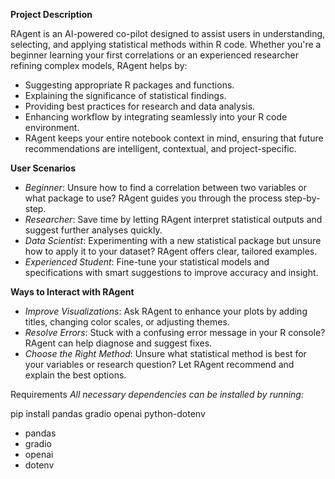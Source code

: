 **Project Description**

RAgent is an AI-powered co-pilot designed to assist users in understanding, selecting, and applying statistical methods within R code. Whether you're a beginner learning your first correlations or an experienced researcher refining complex models, RAgent helps by:

- Suggesting appropriate R packages and functions.
- Explaining the significance of statistical findings.
- Providing best practices for research and data analysis.
- Enhancing workflow by integrating seamlessly into your R code environment.
- RAgent keeps your entire notebook context in mind, ensuring that future recommendations are intelligent, contextual, and project-specific.

**User Scenarios**
- *Beginner*: Unsure how to find a correlation between two variables or what package to use? RAgent guides you through the process step-by-step.
- *Researcher*: Save time by letting RAgent interpret statistical outputs and suggest further analyses quickly.
- *Data Scientist*: Experimenting with a new statistical package but unsure how to apply it to your dataset? RAgent offers clear, tailored examples.
- *Experienced Student*: Fine-tune your statistical models and specifications with smart suggestions to improve accuracy and insight.

**Ways to Interact with RAgent**
- *Improve Visualizations*: Ask RAgent to enhance your plots by adding titles, changing color scales, or adjusting themes.
- *Resolve Errors*: Stuck with a confusing error message in your R console? RAgent can help diagnose and suggest fixes.
- *Choose the Right Method*: Unsure what statistical method is best for your variables or research question? Let RAgent recommend and explain the best options.

Requirements
*All necessary dependencies can be installed by running:*

pip install pandas gradio openai python-dotenv
- pandas
- gradio
- openai
- dotenv